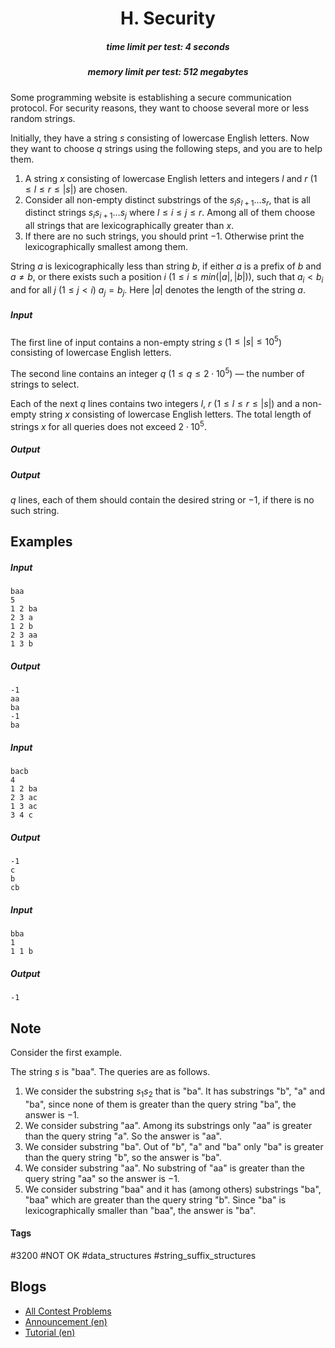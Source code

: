<h1 style='text-align: center;'> H. Security</h1>

<h5 style='text-align: center;'>time limit per test: 4 seconds</h5>
<h5 style='text-align: center;'>memory limit per test: 512 megabytes</h5>

Some programming website is establishing a secure communication protocol. For security reasons, they want to choose several more or less random strings.

Initially, they have a string $s$ consisting of lowercase English letters. Now they want to choose $q$ strings using the following steps, and you are to help them.

1. A string $x$ consisting of lowercase English letters and integers $l$ and $r$ ($1 \leq l \leq r \leq |s|$) are chosen.
2. Consider all non-empty distinct substrings of the $s_l s_{l + 1} \ldots s_r$, that is all distinct strings $s_i s_{i+1} \ldots s_{j}$ where $l \le i \le j \le r$. Among all of them choose all strings that are lexicographically greater than $x$.
3. If there are no such strings, you should print $-1$. Otherwise print the lexicographically smallest among them.

String $a$ is lexicographically less than string $b$, if either $a$ is a prefix of $b$ and $a \ne b$, or there exists such a position $i$ ($1 \le i \le min(|a|, |b|)$), such that $a_i < b_i$ and for all $j$ ($1 \le j < i$) $a_j = b_j$. Here $|a|$ denotes the length of the string $a$.

##### Input

The first line of input contains a non-empty string $s$ ($1 \leq |s| \leq 10^{5}$) consisting of lowercase English letters.

The second line contains an integer $q$ ($1 \le q \le 2 \cdot 10^5$) — the number of strings to select.

Each of the next $q$ lines contains two integers $l$, $r$ ($1 \leq l \leq r \leq |s|$) and a non-empty string $x$ consisting of lowercase English letters. The total length of strings $x$ for all queries does not exceed $2 \cdot 10^{5}$.

##### Output

##### Output

 $q$ lines, each of them should contain the desired string or $-1$, if there is no such string.

## Examples

##### Input


```text
baa  
5  
1 2 ba  
2 3 a  
1 2 b  
2 3 aa  
1 3 b  

```
##### Output


```text
-1  
aa  
ba  
-1  
ba  

```
##### Input


```text
bacb  
4  
1 2 ba  
2 3 ac  
1 3 ac  
3 4 c  

```
##### Output


```text
-1  
c  
b  
cb  

```
##### Input


```text
bba  
1  
1 1 b  

```
##### Output


```text
-1  

```
## Note

Consider the first example.

The string $s$ is "baa". The queries are as follows.

1. We consider the substring $s_1 s_2$ that is "ba". It has substrings "b", "a" and "ba", since none of them is greater than the query string "ba", the answer is $-1$.
2. We consider substring "aa". Among its substrings only "aa" is greater than the query string "a". So the answer is "aa".
3. We consider substring "ba". Out of "b", "a" and "ba" only "ba" is greater than the query string "b", so the answer is "ba".
4. We consider substring "aa". No substring of "aa" is greater than the query string "aa" so the answer is $-1$.
5. We consider substring "baa" and it has (among others) substrings "ba", "baa" which are greater than the query string "b". Since "ba" is lexicographically smaller than "baa", the answer is "ba".


#### Tags 

#3200 #NOT OK #data_structures #string_suffix_structures 

## Blogs
- [All Contest Problems](../Manthan,_Codefest_18_(rated,_Div._1_+_Div._2).md)
- [Announcement (en)](../blogs/Announcement_(en).md)
- [Tutorial (en)](../blogs/Tutorial_(en).md)
